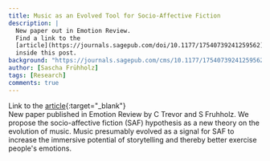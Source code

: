 ```yaml
---
title: Music as an Evolved Tool for Socio-Affective Fiction
description: |
  New paper out in Emotion Review.
  Find a link to the
  [article](https://journals.sagepub.com/doi/10.1177/17540739241259562){:target="_blank"}
  inside this post.
background: "https://journals.sagepub.com/cms/10.1177/17540739241259562/asset/images/large/10.1177_17540739241259562-fig3.jpeg"
author: [Sascha Frühholz]
tags: [Research]
comments: true
---
```


Link to the
[article](https://journals.sagepub.com/doi/10.1177/17540739241259562){:target="_blank"}
<br />
New paper published in Emotion Review
by C Trevor and S Fruhholz.
We propose the socio-affective fiction (SAF) hypothesis as a
new theory on the evolution of music. Music presumably evolved as a signal for
SAF to increase the immersive potential of storytelling and thereby better
exercise people's emotions.
